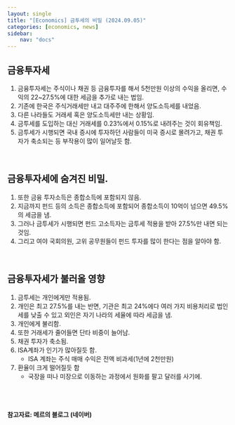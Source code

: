 ```yaml
---
layout: single
title: "[Economics] 금투세의 비밀 (2024.09.05)"
categories: [economics, news]
sidebar:
    nav: "docs"
---
```


## 금융투자세
1. 금융투자세는 주식이나 채권 등 금융투자를 해서 5천만원 이상의 수익을 올리면, 수익의 22~27.5%에 대한 세금을 추가로 내는 법임.
1. 기존에 한국은 주식거래세만 내고 대주주에 한해서 양도소득세를 내었음.
1. 다른 나라들도 거래세 혹은 양도소득세만 내는 상황임.
1. 금투세를 도입하는 대신 거래세를 0.23%에서 0.15%로 내려주는 것이 회유책임.
1. 금투세가 시행되면 국내 증시에 투자하던 사람들이 미국 증시로 몰려가고, 채권 투자가 축소되는 등 부작용이 많이 일어날듯 함.

<br/>

## 금융투자세에 숨겨진 비밀.
1. 또한 금융 투자소득은 종합소득에 포함되지 않음.
1. 지금까지 펀드 등의 소득은 종합소득에 포함되어 종합소득이 10억이 넘으면 49.5%의 세금을 냄.
1. 그러나 금투세가 시행되면 펀드 고소득자는 금투세 적용을 받아 27.5%만 내면 되는 것임.
1. 그리고 여야 국회의원, 고위 공무원들이 펀드 투자를 많이 한다는 점을 알아야 함.

<br/>

## 금융투자세가 불러올 영향
1. 금투세는 개인에게만 적용됨.
1. 개인은 최고 27.5%를 내는 반면, 기관은 최고 24%에다 여러 가지 비용처리로 법인세를 낮출 수 있고 외인은 자기 나라의 세율에 따라 세금을 냄.
1. 개인에게 불리함.
1. 또한 거래세가 줄어들면 단타 비중이 늘어남.
1. 채권 투자가 축소됨.
1. ISA계좌가 인기가 많아질듯 함.
    - ISA 계좌는 주식 매매 수익은 전액 비과세(1년에 2천만원)
1. 환율이 크게 떨어질듯 함
    - 국장을 떠나 미장으로 이동하는 과정에서 원화를 팔고 달러를 사기에.


<br/>
<br/>

#### 참고자료: 메르의 블로그 (네이버) 